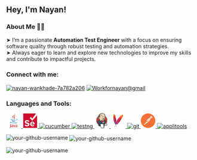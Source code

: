 ## Hey, I'm Nayan!

### About Me 👩‍💻
➤ I’m a passionate **Automation Test Engineer** with a focus on ensuring software quality through robust testing and automation strategies. </br>
➤ Always eager to learn and explore new technologies to improve my skills and contribute to impactful projects. </br>

<h3 align="left">Connect with me:</h3>
<p align="left">
<a href="https://www.linkedin.com/in/nayan-wankhade-7a782a206/" target="blank"><img align="center" src="https://www.svgrepo.com/show/447138/linkedin-fill.svg" alt="nayan-wankhade-7a782a206" height="30" width="40" /></a>
<a href="mailto:Workfornayan@gmail"><img align="center" src="https://cdn.jsdelivr.net/npm/simple-icons@v3/icons/gmail.svg" alt="Workfornayan@gmail" height="30" width="40" /></a>
</p>

<h3 align="left">Languages and Tools:</h3>
<p align="left">
  <a href="https://www.java.com/" target="_blank" rel="noreferrer"> <img src="https://raw.githubusercontent.com/devicons/devicon/master/icons/java/java-original-wordmark.svg" alt="java" width="40" height="40"/> </a>
  <a href="https://www.selenium.dev/" target="_blank" rel="noreferrer"> <img src="https://raw.githubusercontent.com/devicons/devicon/master/icons/selenium/selenium-original.svg" alt="selenium" width="40" height="40"/> </a>
  <a href="https://cucumber.io/" target="_blank" rel="noreferrer"> <img src="https://raw.githubusercontent.com/devicons/devicon/master/icons/cucumber/cucumber-original.svg" alt="cucumber" width="40" height="40"/> </a>
  <a href="https://testng.org/" target="_blank" rel="noreferrer"> <img src="https://raw.githubusercontent.com/devicons/devicon/master/icons/testng/testng-original.svg" alt="testng" width="40" height="40"/> </a>
  <a href="https://www.jenkins.io/" target="_blank" rel="noreferrer"> <img src="https://raw.githubusercontent.com/devicons/devicon/master/icons/jenkins/jenkins-original.svg" alt="jenkins" width="40" height="40"/> </a>
  <a href="https://maven.apache.org/" target="_blank" rel="noreferrer"> <img src="https://raw.githubusercontent.com/devicons/devicon/master/icons/maven/maven-original.svg" alt="maven" width="40" height="40"/> </a>
  <a href="https://git-scm.com/" target="_blank" rel="noreferrer"> <img src="https://www.vectorlogo.zone/logos/git-scm/git-scm-icon.svg" alt="git" width="40" height="40"/> </a>
  <a href="https://www.postman.com/" target="_blank" rel="noreferrer"> <img src="https://raw.githubusercontent.com/devicons/devicon/master/icons/postman/postman-original.svg" alt="postman" width="40" height="40"/> </a>
  <a href="https://www.applitools.com/" target="_blank" rel="noreferrer"> <img src="https://www.applitools.com/imgs/applitools-logo.svg" alt="applitools" width="40" height="40"/> </a>
</p>

<p><img align="left" src="https://github-readme-stats.vercel.app/api/top-langs?username=your-github-username&show_icons=true&locale=en&layout=compact" alt="your-github-username" /></p>

<p>&nbsp;<img align="center" src="https://github-readme-stats.vercel.app/api?username=your-github-username&show_icons=true&locale=en" alt="your-github-username" /></p>

<p><img align="center" src="https://github-readme-streak-stats.herokuapp.com/?user=your-github-username&" alt="your-github-username" /></p>
